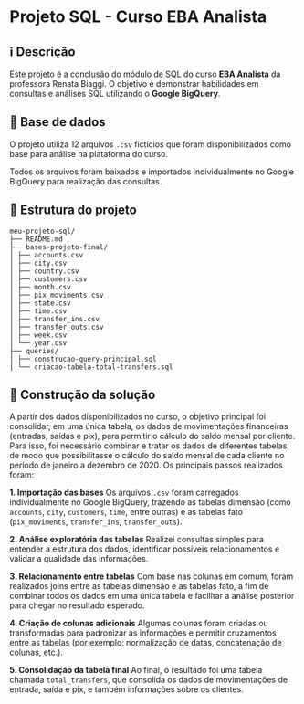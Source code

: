 # Projeto SQL - Curso EBA Analista

## :information_source: **Descrição**

Este projeto é a conclusão do módulo de SQL do curso **EBA Analista** da professora Renata Biaggi.
O objetivo é demonstrar habilidades em consultas e análises SQL utilizando o **Google BigQuery**.


## :game_die: **Base de dados**

O projeto utiliza 12 arquivos `.csv` fictícios que foram disponibilizados como base para análise na plataforma do curso.

Todos os arquivos foram baixados e importados individualmente no Google BigQuery para realização das consultas.


## :file_folder: **Estrutura do projeto**
```
meu-projeto-sql/
├── README.md
├── bases-projeto-final/
│ ├── accounts.csv
│ ├── city.csv
│ ├── country.csv
│ ├── customers.csv
│ ├── month.csv
│ ├── pix_moviments.csv
│ ├── state.csv
│ ├── time.csv
│ ├── transfer_ins.csv
│ ├── transfer_outs.csv
│ ├── week.csv
│ └── year.csv
├── queries/
│ ├── construcao-query-principal.sql
│ └── criacao-tabela-total-transfers.sql
```


## :hammer: **Construção da solução**

A partir dos dados disponibilizados no curso, o objetivo principal foi consolidar, em uma única tabela, os dados de movimentações financeiras (entradas, saídas e pix), para permitir o cálculo do saldo mensal por cliente. Para isso, foi necessário combinar e tratar os dados de diferentes tabelas, de modo que possibilitasse o cálculo do saldo mensal de cada cliente no período de janeiro a dezembro de 2020.
Os principais passos realizados foram:

**1. Importação das bases**
Os arquivos `.csv` foram carregados individualmente no Google BigQuery, trazendo as tabelas dimensão (como `accounts`, `city`, `customers`, `time`, entre outras) e as tabelas fato (`pix_moviments`, `transfer_ins`, `transfer_outs`).

**2. Análise exploratória das tabelas**
Realizei consultas simples para entender a estrutura dos dados, identificar possíveis relacionamentos e validar a qualidade das informações.

**3. Relacionamento entre tabelas**
Com base nas colunas em comum, foram realizados joins entre as tabelas dimensão e as tabelas fato, a fim de combinar todos os dados em uma única tabela e facilitar a análise posterior para chegar no resultado esperado.

**4. Criação de colunas adicionais**
Algumas colunas foram criadas ou transformadas para padronizar as informações e permitir cruzamentos entre as tabelas (por exemplo: normalização de datas, concatenação de colunas, etc.).

**5. Consolidação da tabela final**
Ao final, o resultado foi uma tabela chamada `total_transfers`, que consolida os dados de movimentações de entrada, saída e pix, e também informações sobre os clientes.
